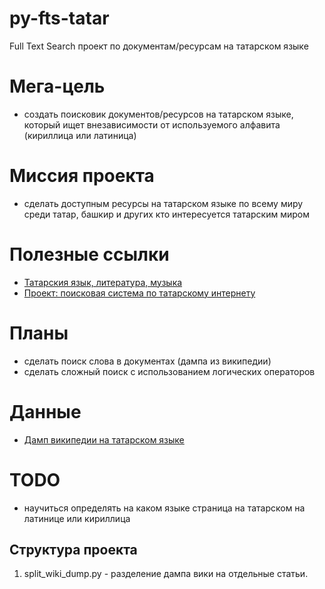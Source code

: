# py-fts-tatar
Full Text Search проект по документам/ресурсам на татарском языке


# Мега-цель
* создать поисковик документов/ресурсов на татарском языке, который ищет внезависимости от используемого алфавита (кириллица или латиница)

# Миссия проекта
* сделать доступным ресурсы на татарском языке по всему миру среди татар, башкир и других кто интересуется татарским миром


# Полезные ссылки
* [Татарския язык, литература, музыка](http://www.kaefik.ru/2018/06/04/tatar/)
* [Проект: поисковая система по татарскому интернету](http://www.kaefik.ru/2018/06/14/search-for-tatar/)


# Планы
* сделать поиск слова в документах (дампа из википедии)
* сделать сложный поиск с использованием логических операторов

# Данные
* [Дамп википедии на татарском языке](https://dumps.wikimedia.org/ttwiki/)

# TODO
* научиться определять на каком языке страница на татарском на латинице или кириллица


## Структура проекта
1. split_wiki_dump.py  - разделение дампа вики на отдельные статьи.
